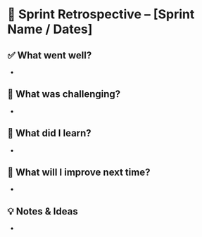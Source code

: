 
# 🧭 Sprint Retrospective – [Sprint Name / Dates]

## ✅ What went well?
- 

## 🧩 What was challenging?
- 

## 🧠 What did I learn?
- 

## 🔧 What will I improve next time?
- 

## 💡 Notes & Ideas
- 
